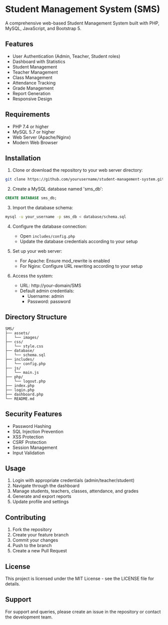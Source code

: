 # Student Management System (SMS)

A comprehensive web-based Student Management System built with PHP, MySQL, JavaScript, and Bootstrap 5.

## Features

- User Authentication (Admin, Teacher, Student roles)
- Dashboard with Statistics
- Student Management
- Teacher Management
- Class Management
- Attendance Tracking
- Grade Management
- Report Generation
- Responsive Design

## Requirements

- PHP 7.4 or higher
- MySQL 5.7 or higher
- Web Server (Apache/Nginx)
- Modern Web Browser

## Installation

1. Clone or download the repository to your web server directory:
```bash
git clone https://github.com/yourusername/student-management-system.git
```

2. Create a MySQL database named 'sms_db':
```sql
CREATE DATABASE sms_db;
```

3. Import the database schema:
```bash
mysql -u your_username -p sms_db < database/schema.sql
```

4. Configure the database connection:
   - Open `includes/config.php`
   - Update the database credentials according to your setup

5. Set up your web server:
   - For Apache: Ensure mod_rewrite is enabled
   - For Nginx: Configure URL rewriting according to your setup

6. Access the system:
   - URL: http://your-domain/SMS
   - Default admin credentials:
     - Username: admin
     - Password: password

## Directory Structure

```
SMS/
├── assets/
│   └── images/
├── css/
│   └── style.css
├── database/
│   └── schema.sql
├── includes/
│   └── config.php
├── js/
│   └── main.js
├── php/
│   └── logout.php
├── index.php
├── login.php
├── dashboard.php
└── README.md
```

## Security Features

- Password Hashing
- SQL Injection Prevention
- XSS Protection
- CSRF Protection
- Session Management
- Input Validation

## Usage

1. Login with appropriate credentials (admin/teacher/student)
2. Navigate through the dashboard
3. Manage students, teachers, classes, attendance, and grades
4. Generate and export reports
5. Update profile and settings

## Contributing

1. Fork the repository
2. Create your feature branch
3. Commit your changes
4. Push to the branch
5. Create a new Pull Request

## License

This project is licensed under the MIT License - see the LICENSE file for details.

## Support

For support and queries, please create an issue in the repository or contact the development team.
